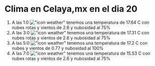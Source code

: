 # Clima en Celaya,mx en el dia 20

1. A las 1:0 !["icon weather"](http://openweathermap.org/img/w/04n.png) tenemos una temperatura de 17.64 C con nubes rotas y  vientos de 2.6 y nubosidad al 75%
1. A las 3:0 !["icon weather"](http://openweathermap.org/img/w/04n.png) tenemos una temperatura de 17.31 C con nubes rotas y  vientos de 2.6 y nubosidad al 75%
1. A las 5:0 !["icon weather"](http://openweathermap.org/img/w/04n.png) tenemos una temperatura de 17.2 C con nubes y  vientos de 0.77 y nubosidad al 100%
1. A las 7:0 !["icon weather"](http://openweathermap.org/img/w/04n.png) tenemos una temperatura de 15.53 C con nubes rotas y  vientos de 2.6 y nubosidad al 75%
